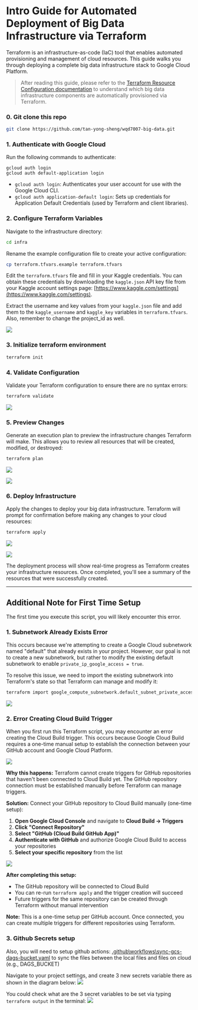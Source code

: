 # Intro Guide for Automated Deployment of Big Data Infrastructure via Terraform

Terraform is an infrastructure-as-code (IaC) tool that enables automated provisioning and management of cloud resources. This guide walks you through deploying a complete big data infrastructure stack to Google Cloud Platform.

> After reading this guide, please refer to the [Terraform Resource Configuration documentation](terraform-gcp-data-lakehouse-infrastructure.md) to understand which big data infrastructure components are automatically provisioned via Terraform.

### 0. Git clone this repo

```bash
git clone https://github.com/tan-yong-sheng/wqd7007-big-data.git
```

### 1. Authenticate with Google Cloud

Run the following commands to authenticate:

```
gcloud auth login
gcloud auth default-application login
```

- `gcloud auth login`: Authenticates your user account for use with the Google Cloud CLI.
- `gcloud auth application-default login`: Sets up credentials for Application Default Credentials (used by Terraform and client libraries).

### 2. Configure Terraform Variables

Navigate to the infrastructure directory:

```bash
cd infra
```

Rename the example configuration file to create your active configuration:

```bash
cp terraform.tfvars.example terraform.tfvars
```

Edit the `terraform.tfvars` file and fill in your Kaggle credentials. You can obtain these credentials by downloading the `kaggle.json` API key file from your Kaggle account settings page:  [https://www.kaggle.com/settings](https://www.kaggle.com/settings).

Extract the username and key values from your `kaggle.json` file and add them to the `kaggle_username` and `kaggle_key` variables in `terraform.tfvars`. Also, remember to change the project_id as well.


![](/images/terraform-setup-variable.png)


### 3. **Initialize terraform environment**

```bash
terraform init
```

### 4. **Validate Configuration**

Validate your Terraform configuration to ensure there are no syntax errors:

```bash
terraform validate
```

![](/images/terraform-validate.png)


### 5. **Preview Changes**

Generate an execution plan to preview the infrastructure changes Terraform will make. This allows you to review all resources that will be created, modified, or destroyed:

```bash
terraform plan
```

![](/images/terraform-plan1.png)

![](/images/terraform-plan2.png)

### 6. **Deploy Infrastructure**

Apply the changes to deploy your big data infrastructure. Terraform will prompt for confirmation before making any changes to your cloud resources:

```bash
terraform apply
```

![](/images/terraform-apply1.png)


![](/images/terraform-apply2.png)

The deployment process will show real-time progress as Terraform creates your infrastructure resources. Once completed, you'll see a summary of the resources that were successfully created.


---

## Additional Note for First Time Setup

The first time you execute this script, you will likely encounter this error.

### 1. Subnetwork Already Exists Error

This occurs because we're attempting to create a Google Cloud subnetwork named "default" that already exists in your project. However, our goal is not to create a new subnetwork, but rather to modify the existing default subnetwork to enable `private_ip_google_access = true`.

To resolve this issue, we need to import the existing subnetwork into Terraform's state so that Terraform can manage and modify it:

```bash
terraform import google_compute_subnetwork.default_subnet_private_access_update "projects/$(terraform output -raw project_id)/regions/$(terraform output -raw region)/subnetworks/default"
```

![](/images/terraform-subnetwork-creation-error.png)

### 2. Error Creating Cloud Build Trigger

When you first run this Terraform script, you may encounter an error creating the Cloud Build trigger. This occurs because Google Cloud Build requires a one-time manual setup to establish the connection between your GitHub account and Google Cloud Platform.

![](/images/terraform-cloudbuild-trigger-creation-error.png)

**Why this happens:** Terraform cannot create triggers for GitHub repositories that haven't been connected to Cloud Build yet. The GitHub repository connection must be established manually before Terraform can manage triggers.

**Solution:** Connect your GitHub repository to Cloud Build manually (one-time setup):

1. **Open Google Cloud Console** and navigate to **Cloud Build → Triggers**
2. **Click "Connect Repository"**
3. **Select "GitHub (Cloud Build GitHub App)"**
4. **Authenticate with GitHub** and authorize Google Cloud Build to access your repositories
5. **Select your specific repository** from the list

![](/images/terraform-cloudbuild-connect-github-repo.png)

**After completing this setup:**
- The GitHub repository will be connected to Cloud Build
- You can re-run `terraform apply` and the trigger creation will succeed
- Future triggers for the same repository can be created through Terraform without manual intervention

**Note:** This is a one-time setup per GitHub account. Once connected, you can create multiple triggers for different repositories using Terraform.

### 3. Github Secrets setup

Also, you will need to setup github actions: [.github\workflows\sync-gcs-dags-bucket.yaml](../../../.github\workflows\sync-gcs-dags-bucket.yaml) to sync the files between the local files and files on cloud (e.g., DAGS_BUCKET)

Navigate to your project settings, and create 3 new secrets variable there as shown in the diagram below:
![](/images/github-secrets.png)

You could check what are the 3 secret variables to be set via typing `terraform output` in the terminal:
![](/images/github-secrets-check.png)